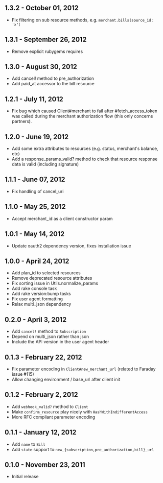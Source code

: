 ## 1.3.2 - October 01, 2012

- Fix filtering on sub resource methods, e.g. `merchant.bills(source_id: 'x')`

## 1.3.1 - September 26, 2012

- Remove explicit rubygems requires

## 1.3.0 - August 30, 2012

- Add cancel! method to pre_authorization
- Add paid_at accessor to the bill resource

## 1.2.1 - July 11, 2012

- Fix bug which caused Client#merchant to fail after #fetch_access_token was
  called during the merchant authorization flow (this only concerns partners).

## 1.2.0 - June 19, 2012

- Add some extra attributes to resources (e.g. status, merchant's balance, etc)
- Add a response_params_valid? method to check that resource response data is
  valid (including signature)

## 1.1.1 - June 07, 2012

- Fix handling of cancel_uri


## 1.1.0 - May 25, 2012

- Accept merchant_id as a client constructor param


## 1.0.1 - May 14, 2012

- Update oauth2 dependency version, fixes installation issue


## 1.0.0 - April 24, 2012

- Add plan_id to selected resources
- Remove deprecated resource attributes
- Fix sorting issue in Utils.normalize_params
- Add rake console task
- Add rake version:bump tasks
- Fix user agent formatting
- Relax multi_json dependency


## 0.2.0 - April 3, 2012

- Add `cancel!` method to `Subscription`
- Depend on multi_json rather than json
- Include the API version in the user agent header


## 0.1.3 - February 22, 2012

- Fix parameter encoding in `Client#new_merchant_url` (related to Faraday issue
  #115)
- Allow changing environment / base_url after client init


## 0.1.2 - February 2, 2012

- Add `webhook_valid?` method to `Client`
- Make `confirm_resource` play nicely with `HashWithIndifferentAccess`
- More RFC compliant parameter encoding


## 0.1.1 - January 12, 2012

- Add `name` to `Bill`
- Add `state` support to `new_{subscription,pre_authorization,bill}_url`


## 0.1.0 - November 23, 2011

- Initial release

